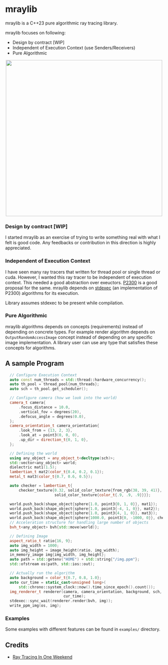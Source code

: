 # mraylib

mraylib is a C++23 pure algorithmic ray tracing library.

mraylib focuses on following:
- Design by contract \[WIP\]
- Independent of Execution Context (use Senders/Receivers)
- Pure Algorithmic

<p align="center">
  <img src='https://github.com/RishabhRD/mraylib/assets/26287448/f040787d-c36a-4731-8fb3-39857ec25a53' width='500'>
</p>

### Design by contract \[WIP\]
I started mraylib as an exercise of trying to write something real with what I
felt is good code. Any feedbacks or contribution in this direction is highly
appreciated.

### Independent of Execution Context
I have seen many ray tracers that written for thread pool or single thread or
cuda. However, I wanted this ray tracer to be independent of execution context.
This needed a good abstraction over exeuctors. [P2300](https://wg21.link/P2300)
is a good proposal for the same. mraylib depends on [stdexec](https://github.com/NVIDIA/stdexec)
(an implementation of P2300) algorithms for its execution.

Library assumes stdexec to be present while compilation.

### Pure Algorithmic
mraylib algorithms depends on concepts (requirements) instead of depending
on concrete types. For example render algorithm depends on `OutputRandomAccessImage`
concept instead of depending on any specific image implementation.
A library user can use any type that satisfies these concepts for algorithms.

## A sample Program

```cpp
  // Configure Execution Context
  auto const num_threads = std::thread::hardware_concurrency();
  auto th_pool = thread_pool{num_threads};
  auto sch = th_pool.get_scheduler();

  // Configure camera (how we look into the world)
  camera_t camera{
      .focus_distance = 10.0,
      .vertical_fov = degrees(20),
      .defocus_angle = degrees(0.0),
  };
  camera_orientation_t camera_orientation{
      .look_from = {13, 2, 3},
      .look_at = point3(0, 0, 0),
      .up_dir = direction_t{0, 1, 0},
  };

  // Defining the world
  using any_object = any_object_t<decltype(sch)>;
  std::vector<any_object> world;
  dielectric mat1(1.5);
  lambertian_t mat2(color_t{0.4, 0.2, 0.1});
  metal_t mat3(color_t{0.7, 0.6, 0.5});

  auto checker = lambertian_t{
      checker_texture{0.32, solid_color_texture{from_rgb(38, 39, 41)},
                      solid_color_texture{color_t{.9, .9, .9}}}};

  world.push_back(shape_object{sphere{1.0, point3{0, 1, 0}}, mat1});
  world.push_back(shape_object{sphere{1.0, point3{-4, 1, 0}}, mat2});
  world.push_back(shape_object{sphere{1.0, point3{4, 1, 0}}, mat3});
  world.push_back(shape_object{sphere{1000.0, point3{0, -1000, 0}}, checker});
  // Acceleration structure for handling large number of objects
  bvh_t<any_object> bvh{std::move(world)};

  // Defining Image
  aspect_ratio_t ratio{16, 9};
  auto img_width = 1000;
  auto img_height = image_height(ratio, img_width);
  in_memory_image img{img_width, img_height};
  auto path = std::getenv("HOME") + std::string{"/img.ppm"};
  std::ofstream os(path, std::ios::out);

  // Actually run the algorithm
  auto background = color_t{0.7, 0.8, 1.0};
  auto cur_time = static_cast<unsigned long>(
      std::chrono::system_clock::now().time_since_epoch().count());
  img_renderer_t renderer(camera, camera_orientation, background, sch,
                          cur_time);
  stdexec::sync_wait(renderer.render(bvh, img));
  write_ppm_img(os, img);
```

### Examples
Some examples with different features can be found in `examples/` directory.

## Credits

- [Ray Tracing In One Weekend](https://raytracing.github.io/)
